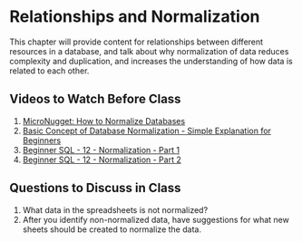 # Relationships and Normalization

This chapter will provide content for relationships between different resources in a database, and talk about why normalization of data reduces complexity and duplication, and increases the understanding of how data is related to each other.

## Videos to Watch Before Class

1. [MicroNugget: How to Normalize Databases](https://www.youtube.com/watch?v=upS2HlUj1gI)
1. [Basic Concept of Database Normalization - Simple Explanation for Beginners](https://www.youtube.com/watch?v=xoTyrdT9SZI)
1. [Beginner SQL - 12 - Normalization - Part 1](https://www.youtube.com/watch?v=0AwcMKR8ijk)
1. [Beginner SQL - 12 - Normalization - Part 2](https://www.youtube.com/watch?v=28kPmHtiWdM)

## Questions to Discuss in Class

1. What data in the spreadsheets is not normalized?
1. After you identify non-normalized data, have suggestions for what new sheets should be created to normalize the data.